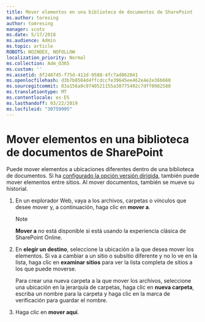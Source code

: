 ```yaml
---
title: Mover elementos en una biblioteca de documentos de SharePoint
ms.author: toresing
author: tomresing
manager: scotv
ms.date: 5/17/2018
ms.audience: Admin
ms.topic: article
ROBOTS: NOINDEX, NOFOLLOW
localization_priority: Normal
ms.collection: Adm_O365
ms.custom: ''
ms.assetid: 8f240745-f75d-412d-9588-4fc7ad862041
ms.openlocfilehash: d3b7b8504d4ffcdccfe39645ee462e4e2e36b660
ms.sourcegitcommit: 03a156a9c9740521155a30775492c7dff0982588
ms.translationtype: MT
ms.contentlocale: es-ES
ms.lasthandoff: 03/22/2019
ms.locfileid: "30759995"
---
```

# <a name="move-items-in-a-sharepoint-document-library"></a>Mover elementos en una biblioteca de documentos de SharePoint

Puede mover elementos a ubicaciones diferentes dentro de una biblioteca de documentos. Si ha [configurado la opción versión dirigida](https://go.microsoft.com/fwlink/?linkid=622980), también puede mover elementos entre sitios. Al mover documentos, también se mueve su historial.
  
1. En un explorador Web, vaya a los archivos, carpetas o vínculos que desee mover y, a continuación, haga clic en **mover a**.
    
    > [!NOTE]
    > **Mover a** no está disponible si está usando la experiencia clásica de SharePoint Online. 
  
2. En **elegir un destino**, seleccione la ubicación a la que desea mover los elementos. Si va a cambiar a un sitio o subsitio diferente y no lo ve en la lista, haga clic en **examinar sitios** para ver la lista completa de sitios a los que puede moverse. 
    
    Para crear una nueva carpeta a la que mover los archivos, seleccione una ubicación en la jerarquía de carpetas, haga clic en **nueva carpeta**, escriba un nombre para la carpeta y haga clic en la marca de verificación para guardar el nombre.
    
3. Haga clic en **mover aquí**.
    

